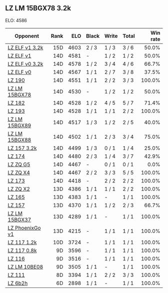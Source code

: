 ## LZ LM 15BGX78 3.2k ##

ELO: 4586

Opponent | Rank | ELO | Black | Write | Total | Win rate
---------|-----:|----:|-------|-------|-------|-------:
[LZ ELF v1 3.2k](LZ%20ELF%20v1%203.2k.md) | 15D | 4603 | 2 / 3 | 1 / 3 | 3 / 6 | 50.0%
[LZ ELF v1](LZ%20ELF%20v1.md) | 14D | 4581 | - | 1 / 2 | 1 / 2 | 50.0%
[LZ ELF v0 3.2k](LZ%20ELF%20v0%203.2k.md) | 14D | 4578 | 1 / 2 | 3 / 4 | 4 / 6 | 66.7%
[LZ ELF v0](LZ%20ELF%20v0.md) | 14D | 4567 | 1 / 1 | 2 / 7 | 3 / 8 | 37.5%
[LZ 190](LZ%20190.md) | 14D | 4551 | 1 / 1 | 2 / 2 | 3 / 3 | 100.0%
[LZ LM 15BGX78](LZ%20LM%2015BGX78.md) | 14D | 4530 | - | 1 / 2 | 1 / 2 | 50.0%
[LZ 182](LZ%20182.md) | 14D | 4528 | 1 / 2 | 4 / 5 | 5 / 7 | 71.4%
[LZ 193](LZ%20193.md) | 14D | 4528 | 1 / 1 | 1 / 1 | 2 / 2 | 100.0%
[LZ LM 15BGX89](LZ%20LM%2015BGX89.md) | 14D | 4517 | 1 / 3 | 1 / 2 | 2 / 5 | 40.0%
[LZ LM 15BGX88](LZ%20LM%2015BGX88.md) | 14D | 4502 | 1 / 1 | 2 / 3 | 3 / 4 | 75.0%
[LZ 157 3.2k](LZ%20157%203.2k.md) | 14D | 4499 | 1 / 3 | 0 / 1 | 1 / 4 | 25.0%
[LZ 174](LZ%20174.md) | 14D | 4480 | 2 / 3 | 1 / 4 | 3 / 7 | 42.9%
[LZ ZQ G5](LZ%20ZQ%20G5.md) | 14D | 4467 | - | 0 / 1 | 0 / 1 | 0.0%
[LZ ZQ X4](LZ%20ZQ%20X4.md) | 14D | 4467 | 2 / 2 | 3 / 3 | 5 / 5 | 100.0%
[LZ 173](LZ%20173.md) | 14D | 4418 | - | 2 / 2 | 2 / 2 | 100.0%
[LZ ZQ X2](LZ%20ZQ%20X2.md) | 13D | 4386 | 1 / 1 | 1 / 1 | 2 / 2 | 100.0%
[LZ 165](LZ%20165.md) | 13D | 4383 | 1 / 1 | - | 1 / 1 | 100.0%
[LZ 157](LZ%20157.md) | 13D | 4370 | 1 / 1 | 1 / 2 | 2 / 3 | 66.7%
[LZ LM 15BGX37](LZ%20LM%2015BGX37.md) | 13D | 4289 | 1 / 1 | - | 1 / 1 | 100.0%
[LZ PhoenixGo v1](LZ%20PhoenixGo%20v1.md) | 13D | 4215 | - | 1 / 1 | 1 / 1 | 100.0%
[LZ 117 1.2k](LZ%20117%201.2k.md) | 10D | 3724 | - | 1 / 1 | 1 / 1 | 100.0%
[LZ 117 0.8k](LZ%20117%200.8k.md) | 9D | 3596 | - | 1 / 1 | 1 / 1 | 100.0%
[LZ 116](LZ%20116.md) | 9D | 3516 | - | 1 / 1 | 1 / 1 | 100.0%
[LZ LM 10BE08](LZ%20LM%2010BE08.md) | 9D | 3505 | 1 / 1 | - | 1 / 1 | 100.0%
[LZ 111](LZ%20111.md) | 8D | 3394 | 1 / 1 | 2 / 2 | 3 / 3 | 100.0%
[LZ 6b2h](LZ%206b2h.md) | 6D | 2898 | 1 / 1 | - | 1 / 1 | 100.0%
